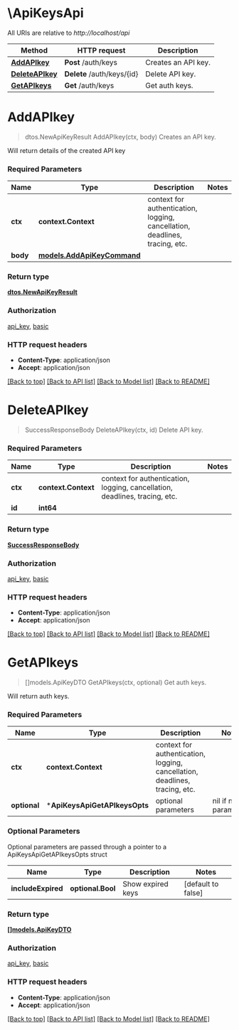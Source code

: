 # \ApiKeysApi

All URIs are relative to *http://localhost/api*

Method | HTTP request | Description
------------- | ------------- | -------------
[**AddAPIkey**](ApiKeysApi.md#AddAPIkey) | **Post** /auth/keys | Creates an API key.
[**DeleteAPIkey**](ApiKeysApi.md#DeleteAPIkey) | **Delete** /auth/keys/{id} | Delete API key.
[**GetAPIkeys**](ApiKeysApi.md#GetAPIkeys) | **Get** /auth/keys | Get auth keys.


# **AddAPIkey**
> dtos.NewApiKeyResult AddAPIkey(ctx, body)
Creates an API key.

Will return details of the created API key

### Required Parameters

Name | Type | Description  | Notes
------------- | ------------- | ------------- | -------------
 **ctx** | **context.Context** | context for authentication, logging, cancellation, deadlines, tracing, etc.
  **body** | [**models.AddApiKeyCommand**](models.AddApiKeyCommand.md)|  | 

### Return type

[**dtos.NewApiKeyResult**](dtos.NewApiKeyResult.md)

### Authorization

[api_key](../README.md#api_key), [basic](../README.md#basic)

### HTTP request headers

 - **Content-Type**: application/json
 - **Accept**: application/json

[[Back to top]](#) [[Back to API list]](../README.md#documentation-for-api-endpoints) [[Back to Model list]](../README.md#documentation-for-models) [[Back to README]](../README.md)

# **DeleteAPIkey**
> SuccessResponseBody DeleteAPIkey(ctx, id)
Delete API key.

### Required Parameters

Name | Type | Description  | Notes
------------- | ------------- | ------------- | -------------
 **ctx** | **context.Context** | context for authentication, logging, cancellation, deadlines, tracing, etc.
  **id** | **int64**|  | 

### Return type

[**SuccessResponseBody**](SuccessResponseBody.md)

### Authorization

[api_key](../README.md#api_key), [basic](../README.md#basic)

### HTTP request headers

 - **Content-Type**: application/json
 - **Accept**: application/json

[[Back to top]](#) [[Back to API list]](../README.md#documentation-for-api-endpoints) [[Back to Model list]](../README.md#documentation-for-models) [[Back to README]](../README.md)

# **GetAPIkeys**
> []models.ApiKeyDTO GetAPIkeys(ctx, optional)
Get auth keys.

Will return auth keys.

### Required Parameters

Name | Type | Description  | Notes
------------- | ------------- | ------------- | -------------
 **ctx** | **context.Context** | context for authentication, logging, cancellation, deadlines, tracing, etc.
 **optional** | ***ApiKeysApiGetAPIkeysOpts** | optional parameters | nil if no parameters

### Optional Parameters
Optional parameters are passed through a pointer to a ApiKeysApiGetAPIkeysOpts struct

Name | Type | Description  | Notes
------------- | ------------- | ------------- | -------------
 **includeExpired** | **optional.Bool**| Show expired keys | [default to false]

### Return type

[**[]models.ApiKeyDTO**](models.ApiKeyDTO.md)

### Authorization

[api_key](../README.md#api_key), [basic](../README.md#basic)

### HTTP request headers

 - **Content-Type**: application/json
 - **Accept**: application/json

[[Back to top]](#) [[Back to API list]](../README.md#documentation-for-api-endpoints) [[Back to Model list]](../README.md#documentation-for-models) [[Back to README]](../README.md)

